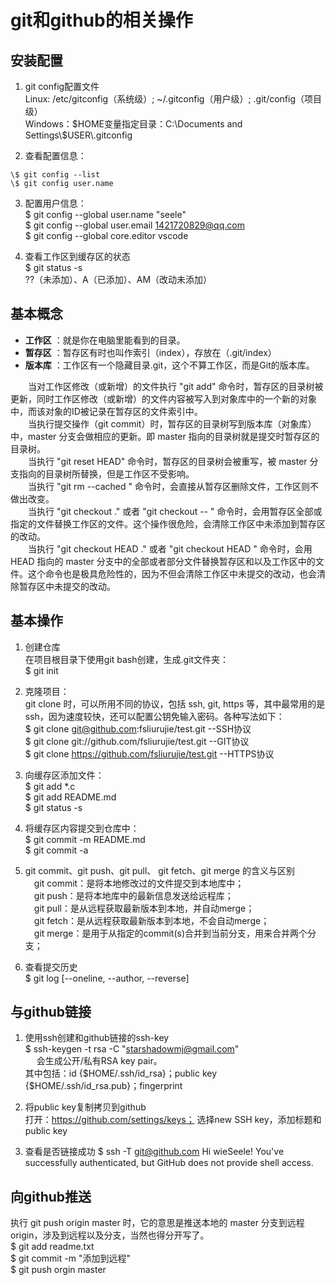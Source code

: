 # git和github的相关操作

## 安装配置
1. git config配置文件  
Linux: /etc/gitconfig（系统级）; ~/.gitconfig（用户级）; .git/config（项目级）  
Windows：\$HOME变量指定目录：C:\Documents and Settings\\$USER\\.gitconfig  

2. 查看配置信息：  
```
\$ git config --list  
\$ git config user.name  
```

3. 配置用户信息：  
\$ git config --global user.name "seele"  
\$ git config --global user.email 1421720829@qq.com  
\$ git config --global core.editor vscode  

4. 查看工作区到缓存区的状态  
\$ git status -s  
??（未添加）、A（已添加）、AM（改动未添加）  

## 基本概念
- **工作区** ：就是你在电脑里能看到的目录。
- **暂存区** ：暂存区有时也叫作索引（index），存放在（.git/index）
- **版本库** ：工作区有一个隐藏目录.git，这个不算工作区，而是Git的版本库。

&emsp;&emsp;当对工作区修改（或新增）的文件执行 "git add" 命令时，暂存区的目录树被更新，同时工作区修改（或新增）的文件内容被写入到对象库中的一个新的对象中，而该对象的ID被记录在暂存区的文件索引中。  
&emsp;&emsp;当执行提交操作（git commit）时，暂存区的目录树写到版本库（对象库）中，master 分支会做相应的更新。即 master 指向的目录树就是提交时暂存区的目录树。  
&emsp;&emsp;当执行 "git reset HEAD" 命令时，暂存区的目录树会被重写，被 master 分支指向的目录树所替换，但是工作区不受影响。  
&emsp;&emsp;当执行 "git rm --cached <file>" 命令时，会直接从暂存区删除文件，工作区则不做出改变。  
&emsp;&emsp;当执行 "git checkout ." 或者 "git checkout -- <file>" 命令时，会用暂存区全部或指定的文件替换工作区的文件。这个操作很危险，会清除工作区中未添加到暂存区的改动。  
&emsp;&emsp;当执行 "git checkout HEAD ." 或者 "git checkout HEAD <file>" 命令时，会用 HEAD 指向的 master 分支中的全部或者部分文件替换暂存区和以及工作区中的文件。这个命令也是极具危险性的，因为不但会清除工作区中未提交的改动，也会清除暂存区中未提交的改动。  

## 基本操作

1. 创建仓库  
在项目根目录下使用git bash创建，生成.git文件夹：  
\$ git init

2. 克隆项目：  
git clone 时，可以所用不同的协议，包括 ssh, git, https 等，其中最常用的是 ssh，因为速度较快，还可以配置公钥免输入密码。各种写法如下：  
\$ git clone git@github.com:fsliurujie/test.git         --SSH协议  
\$ git clone git://github.com/fsliurujie/test.git          --GIT协议  
\$ git clone https://github.com/fsliurujie/test.git      --HTTPS协议  

3. 向缓存区添加文件：  
\$ git add *.c  
\$ git add README.md  
\$ git status -s  

4. 将缓存区内容提交到仓库中：  
\$ git commit -m README.md  
\$ git commit -a  


5. git commit、git push、git pull、 git fetch、git merge 的含义与区别  
&emsp;git commit：是将本地修改过的文件提交到本地库中；  
&emsp;git push：是将本地库中的最新信息发送给远程库；  
&emsp;git pull：是从远程获取最新版本到本地，并自动merge；  
&emsp;git fetch：是从远程获取最新版本到本地，不会自动merge；  
&emsp;git merge：是用于从指定的commit(s)合并到当前分支，用来合并两个分支；  

6. 查看提交历史  
\$ git log [--oneline, --author, --reverse]  


## 与github链接
1. 使用ssh创建和github链接的ssh-key  
\$ ssh-keygen -t rsa -C "starshadowmj@gmail.com"  
&emsp; 会生成公开/私有RSA key pair。  
其中包括：id {\$HOME/.ssh/id_rsa}；public key {\$HOME/.ssh/id_rsa.pub}；fingerprint

2. 将public key复制拷贝到github  
打开：https://github.com/settings/keys；
选择new SSH key，添加标题和public key

3. 查看是否链接成功
\$ ssh -T git@github.com
Hi wieSeele! You've successfully authenticated, but GitHub does not provide shell access.

## 向github推送
执行 git push origin master 时，它的意思是推送本地的 master 分支到远程 origin，涉及到远程以及分支，当然也得分开写了。  
\$ git add readme.txt  
\$ git commit -m "添加到远程"  
\$ git push orgin master  